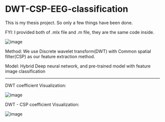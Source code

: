 # DWT-CSP-EEG-classification
This is my thesis project. So only a few things have been done.

FYI: I provided both of .mlx file and .m file, they are the same code inside.

![image](https://user-images.githubusercontent.com/66479775/140598347-ece757d3-f877-4fbf-bb5e-ac647b15bb2c.png)

Method: We use Discrete wavelet transform(DWT) with Common spatial filter(CSP) as our feature extraction method.

Model: Hybrid Deep neural network, and pre-trained model with feature image classification

---------------------

DWT coefficient Visualization:

![image](https://user-images.githubusercontent.com/66479775/140598288-82b37790-c6a4-424f-ad61-f43d17c60216.png)

DWT - CSP coefficient Visualization:

![image](https://user-images.githubusercontent.com/66479775/140598374-341137d6-f6e6-41a5-9ffc-476d47728240.png)
